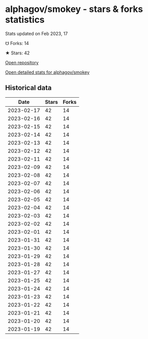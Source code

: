 # alphagov/smokey - stars & forks statistics

Stats updated on Feb 2023, 17

☋ Forks: 14

★ Stars: 42

[Open repository](https://github.com/alphagov/smokey)

[Open detailed stats for alphagov/smokey](https://reviewgithub.com/rep/alphagov/smokey)

## Historical data
| Date | Stars | Forks |
|------|-------|-------|
| 2023-02-17 | 42 | 14 | 
| 2023-02-16 | 42 | 14 | 
| 2023-02-15 | 42 | 14 | 
| 2023-02-14 | 42 | 14 | 
| 2023-02-13 | 42 | 14 | 
| 2023-02-12 | 42 | 14 | 
| 2023-02-11 | 42 | 14 | 
| 2023-02-09 | 42 | 14 | 
| 2023-02-08 | 42 | 14 | 
| 2023-02-07 | 42 | 14 | 
| 2023-02-06 | 42 | 14 | 
| 2023-02-05 | 42 | 14 | 
| 2023-02-04 | 42 | 14 | 
| 2023-02-03 | 42 | 14 | 
| 2023-02-02 | 42 | 14 | 
| 2023-02-01 | 42 | 14 | 
| 2023-01-31 | 42 | 14 | 
| 2023-01-30 | 42 | 14 | 
| 2023-01-29 | 42 | 14 | 
| 2023-01-28 | 42 | 14 | 
| 2023-01-27 | 42 | 14 | 
| 2023-01-25 | 42 | 14 | 
| 2023-01-24 | 42 | 14 | 
| 2023-01-23 | 42 | 14 | 
| 2023-01-22 | 42 | 14 | 
| 2023-01-21 | 42 | 14 | 
| 2023-01-20 | 42 | 14 | 
| 2023-01-19 | 42 | 14 | 

